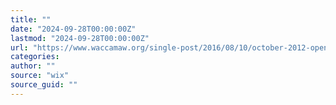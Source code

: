 ```yaml
---
title: ""
date: "2024-09-28T00:00:00Z"
lastmod: "2024-09-28T00:00:00Z"
url: "https://www.waccamaw.org/single-post/2016/08/10/october-2012-open-meeting-summary-10052012"
categories:
author: ""
source: "wix"
source_guid: ""
---
```




